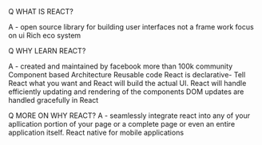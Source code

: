 Q WHAT IS REACT?

A - open source library for building user interfaces
    not a frame work
    focus on ui
    Rich eco system


Q WHY LEARN REACT?

A - created and maintained by facebook
    more than 100k community
    Component based Architecture
    Reusable code
    React is declarative- Tell React what you want and React will build the actual UI.
    React will handle efficiently updating and rendering of the components
    DOM updates are handled gracefully in React

Q MORE ON WHY REACT?
A - seamlessly integrate react into any of your apllication
    portion of your page or a complete page or even an entire application itself.
    React native for mobile applications
